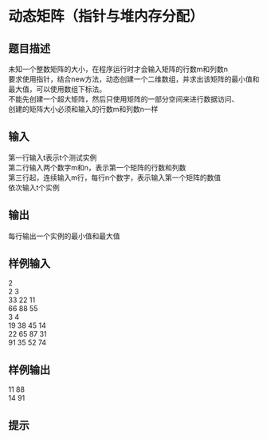  # 动态矩阵（指针与堆内存分配）  
  
 ## 题目描述  
 未知一个整数矩阵的大小，在程序运行时才会输入矩阵的行数m和列数n  
 要求使用指针，结合new方法，动态创建一个二维数组，并求出该矩阵的最小值和最大值，可以使用数组下标法。  
 不能先创建一个超大矩阵，然后只使用矩阵的一部分空间来进行数据访问、  
 创建的矩阵大小必须和输入的行数m和列数n一样  
 ## 输入  
 第一行输入t表示t个测试实例  
 第二行输入两个数字m和n，表示第一个矩阵的行数和列数  
 第三行起，连续输入m行，每行n个数字，表示输入第一个矩阵的数值  
 依次输入t个实例  
   
 ## 输出  
 每行输出一个实例的最小值和最大值  
   
   
 ## 样例输入  
 2  
 2 3  
 33 22 11  
 66 88 55  
 3 4  
 19 38 45 14  
 22 65 87 31  
 91 35 52 74  
 ## 样例输出  
 11 88  
 14 91  
 ## 提示  
   
  
